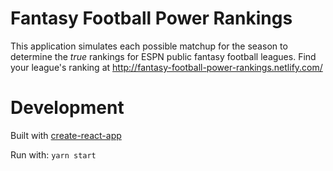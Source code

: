 # Fantasy Football Power Rankings
This application simulates each possible matchup for the season to determine the *true* rankings for ESPN public fantasy football leagues. Find your league's ranking at http://fantasy-football-power-rankings.netlify.com/

# Development
Built with [create-react-app](https://github.com/facebookincubator/create-react-app)

Run with: `yarn start` 
